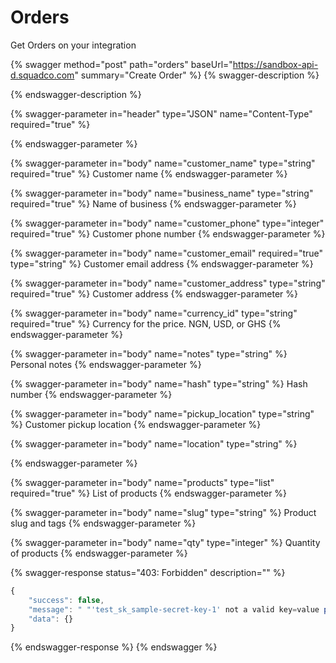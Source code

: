 # Orders

Get Orders on your integration

{% swagger method="post" path="orders" baseUrl="https://sandbox-api-d.squadco.com" summary="Create Order" %}
{% swagger-description %}

{% endswagger-description %}

{% swagger-parameter in="header" type="JSON" name="Content-Type" required="true" %}

{% endswagger-parameter %}

{% swagger-parameter in="body" name="customer_name" type="string" required="true" %}
Customer name
{% endswagger-parameter %}

{% swagger-parameter in="body" name="business_name" type="string" required="true" %}
Name of business
{% endswagger-parameter %}

{% swagger-parameter in="body" name="customer_phone" type="integer" required="true" %}
Customer phone number
{% endswagger-parameter %}

{% swagger-parameter in="body" name="customer_email" required="true" type="string" %}
Customer email address
{% endswagger-parameter %}

{% swagger-parameter in="body" name="customer_address" type="string" required="true" %}
Customer address
{% endswagger-parameter %}

{% swagger-parameter in="body" name="currency_id" type="string" required="true" %}
Currency for the price. NGN, USD, or GHS
{% endswagger-parameter %}

{% swagger-parameter in="body" name="notes" type="string" %}
Personal notes
{% endswagger-parameter %}

{% swagger-parameter in="body" name="hash" type="string" %}
Hash number
{% endswagger-parameter %}

{% swagger-parameter in="body" name="pickup_location" type="string" %}
Customer pickup location
{% endswagger-parameter %}

{% swagger-parameter in="body" name="location" type="string" %}

{% endswagger-parameter %}

{% swagger-parameter in="body" name="products" type="list" required="true" %}
List of products 
{% endswagger-parameter %}

{% swagger-parameter in="body" name="slug" type="string" %}
Product slug and tags
{% endswagger-parameter %}

{% swagger-parameter in="body" name="qty" type="integer" %}
Quantity of products
{% endswagger-parameter %}

{% swagger-response status="403: Forbidden" description="" %}
```javascript
{
    "success": false,
    "message": " "'test_sk_sample-secret-key-1' not a valid key=value pair (missing equal-sign) in Authorization header: 'Bearer test_sk_sample-secret-key-1'."",
    "data": {}
}
```
{% endswagger-response %}
{% endswagger %}
